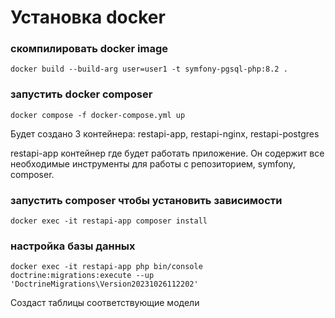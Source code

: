 # Установка docker

### скомпилировать docker image 
```
docker build --build-arg user=user1 -t symfony-pgsql-php:8.2 .
```

### запустить docker composer
```
docker compose -f docker-compose.yml up
```

Будет создано 3 контейнера: restapi-app, restapi-nginx, restapi-postgres

restapi-app контейнер где будет работать приложение. Он содержит все необходимые инструменты для работы с репозиторием, symfony, composer.


### запустить composer чтобы установить зависимости

```
docker exec -it restapi-app composer install
```

### настройка базы данных

```
docker exec -it restapi-app php bin/console doctrine:migrations:execute --up 'DoctrineMigrations\Version20231026112202' 
```

Создаст таблицы соответствующие модели

